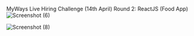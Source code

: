 MyWays Live Hiring Challenge (14th April)
Round 2: ReactJS (Food App)
![Screenshot (6)](https://user-images.githubusercontent.com/104363798/232051091-7b8978ce-e6f0-4265-abe7-1cf23b7dfba2.png)

![Screenshot (8)](https://user-images.githubusercontent.com/104363798/232051081-55562aff-2da3-4eef-9051-54838aa02577.png)
